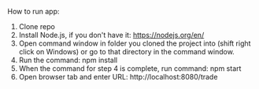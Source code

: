 How to run app:
1. Clone repo
2. Install Node.js, if you don't have it: https://nodejs.org/en/
3. Open command window in folder you cloned the project into (shift right click on Windows) or go to that directory in the command window.
4. Run the command: npm install
5. When the command for step 4 is complete, run command: npm start
6. Open browser tab and enter URL: http://localhost:8080/trade